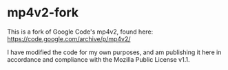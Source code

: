 # mp4v2-fork

This is a fork of Google Code's mp4v2, found here: https://code.google.com/archive/p/mp4v2/

I have modified the code for my own purposes, and am publishing it here in accordance and compliance with the Mozilla Public License v1.1.
